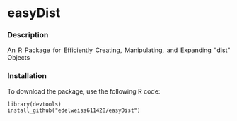 # easyDist

### Description

<p align="justify"> An R Package for Efficiently Creating, Manipulating, and Expanding "dist" Objects </p> 

 ### Installation

 To download the package, use the following R code: 

```
library(devtools)
install_github("edelweiss611428/easyDist") 
```
